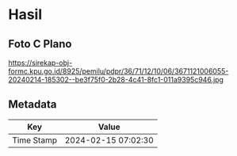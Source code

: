 # Hasil

## Foto C Plano

https://sirekap-obj-formc.kpu.go.id/8925/pemilu/pdpr/36/71/12/10/06/3671121006055-20240214-185302--be3f75f0-2b28-4c41-8fc1-011a9395c946.jpg


## Metadata

| Key        | Value               |
| ---------- | ------------------- |
| Time Stamp | 2024-02-15 07:02:30 |



